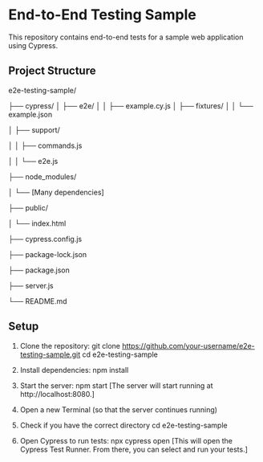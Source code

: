 # End-to-End Testing Sample
This repository contains end-to-end tests for a sample web application using Cypress.

## Project Structure

e2e-testing-sample/

├── cypress/
│   ├── e2e/
│   │   ├── example.cy.js
│   ├── fixtures/
│   │   └── example.json

│   ├── support/

│   │   ├── commands.js

│   │   └── e2e.js

├── node_modules/

│   └── [Many dependencies]

├── public/

│   └── index.html

├── cypress.config.js

├── package-lock.json

├── package.json

├── server.js

└── README.md


## Setup
1. Clone the repository:
   git clone https://github.com/your-username/e2e-testing-sample.git
   cd e2e-testing-sample
   
2. Install dependencies:
   npm install
   
3. Start the server:
   npm start
[The server will start running at http://localhost:8080.]

4. Open a new Terminal (so that the server continues running)
5. Check if you have the correct directory
   cd e2e-testing-sample
   
7. Open Cypress to run tests:
   npx cypress open
[This will open the Cypress Test Runner. From there, you can select and run your tests.]

